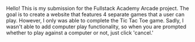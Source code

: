 Hello! This is my submission for the Fullstack Academy Arcade project. The goal is to create a website
that features 4 separate games that a user can play. However, I only was able to complete the Tic Tac Toe game. Sadly,
I wasn't able to add computer play functionality, so when you are prompted whether to play against a computer or not, 
just click 'cancel.' 

